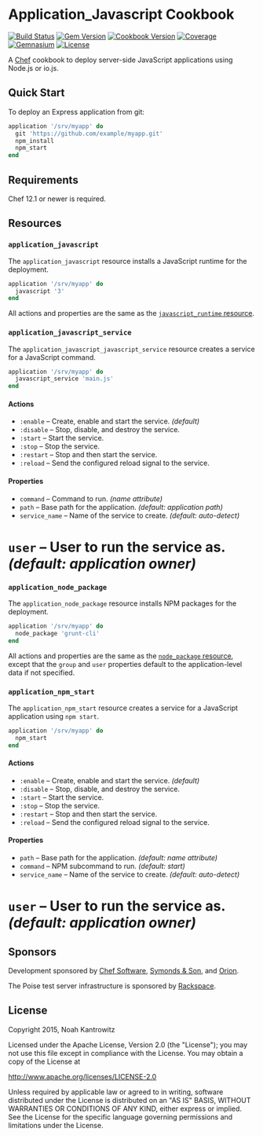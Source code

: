 # Application_Javascript Cookbook

[![Build Status](https://img.shields.io/travis/poise/application_javascript.svg)](https://travis-ci.org/poise/application_javascript)
[![Gem Version](https://img.shields.io/gem/v/poise-application-javascript.svg)](https://rubygems.org/gems/poise-application-javascript)
[![Cookbook Version](https://img.shields.io/cookbook/v/application_javascript.svg)](https://supermarket.chef.io/cookbooks/application_javascript)
[![Coverage](https://img.shields.io/codecov/c/github/poise/application_javascript.svg)](https://codecov.io/github/poise/application_javascript)
[![Gemnasium](https://img.shields.io/gemnasium/poise/application_javascript.svg)](https://gemnasium.com/poise/application_javascript)
[![License](https://img.shields.io/badge/license-Apache_2-blue.svg)](https://www.apache.org/licenses/LICENSE-2.0)

A [Chef](https://www.chef.io/) cookbook to deploy server-side JavaScript
applications using Node.js or io.js.

## Quick Start

To deploy an Express application from git:

```ruby
application '/srv/myapp' do
  git 'https://github.com/example/myapp.git'
  npm_install
  npm_start
end
```

## Requirements

Chef 12.1 or newer is required.

## Resources

### `application_javascript`

The `application_javascript` resource installs a JavaScript runtime for the
deployment.

```ruby
application '/srv/myapp' do
  javascript '3'
end
```

All actions and properties are the same as the [`javascript_runtime` resource](https://github.com/poise/poise-javascript#javascript_runtime).

### `application_javascript_service`

The `application_javascript_javascript_service` resource creates a service for a
JavaScript command.

```ruby
application '/srv/myapp' do
  javascript_service 'main.js'
end
```

#### Actions

* `:enable` – Create, enable and start the service. *(default)*
* `:disable` – Stop, disable, and destroy the service.
* `:start` – Start the service.
* `:stop` – Stop the service.
* `:restart` – Stop and then start the service.
* `:reload` – Send the configured reload signal to the service.

#### Properties

* `command` – Command to run. *(name attribute)*
* `path` – Base path for the application. *(default: application path)*
* `service_name` – Name of the service to create. *(default: auto-detect)*
# `user` – User to run the service as. *(default: application owner)*

### `application_node_package`

The `application_node_package` resource installs NPM packages for the deployment.

```ruby
application '/srv/myapp' do
  node_package 'grunt-cli'
end
```

All actions and properties are the same as the [`node_package` resource](https://github.com/poise/poise-javascript#node_package),
except that the `group` and `user` properties default to the application-level
data if not specified.

### `application_npm_start`

The `application_npm_start` resource creates a service for a JavaScript
application using `npm start`.

```ruby
application '/srv/myapp' do
  npm_start
end
```

#### Actions

* `:enable` – Create, enable and start the service. *(default)*
* `:disable` – Stop, disable, and destroy the service.
* `:start` – Start the service.
* `:stop` – Stop the service.
* `:restart` – Stop and then start the service.
* `:reload` – Send the configured reload signal to the service.

#### Properties

* `path` – Base path for the application. *(default: name attribute)*
* `command` – NPM subcommand to run. *(default: start)*
* `service_name` – Name of the service to create. *(default: auto-detect)*
# `user` – User to run the service as. *(default: application owner)*

## Sponsors

Development sponsored by [Chef Software](https://www.chef.io/), [Symonds & Son](http://symondsandson.com/), and [Orion](https://www.orionlabs.co/).

The Poise test server infrastructure is sponsored by [Rackspace](https://rackspace.com/).

## License

Copyright 2015, Noah Kantrowitz

Licensed under the Apache License, Version 2.0 (the "License");
you may not use this file except in compliance with the License.
You may obtain a copy of the License at

http://www.apache.org/licenses/LICENSE-2.0

Unless required by applicable law or agreed to in writing, software
distributed under the License is distributed on an "AS IS" BASIS,
WITHOUT WARRANTIES OR CONDITIONS OF ANY KIND, either express or implied.
See the License for the specific language governing permissions and
limitations under the License.
